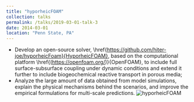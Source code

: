 ```yaml
---
title: "hyporheicFOAM"
collection: talks
permalink: /talks/2019-03-01-talk-3
date: 2014-03-01
location: "Penn State, PA"
---
```


* Develop an open-source solver, \href{https://github.com/hiter-joe/hyporheicFoam}{HyporheicFOAM}, based on the computational platform \href{(https://openfoam.org/)}{OpenFOAM}, to include full surface-subsurface coupling under dynamic conditions and extend it further to include biogeochemical reactive transport in porous media;
 * Analyze the large amount of data obtained from model simulations, explain the physical mechanisms behind the scenarios, and improve the empirical formulations for multi-scale predictions.
![hyporheicFOAM](https://user-images.githubusercontent.com/21980320/185769045-fcddf1a8-9019-4df0-98d5-f637c9da7330.png)
